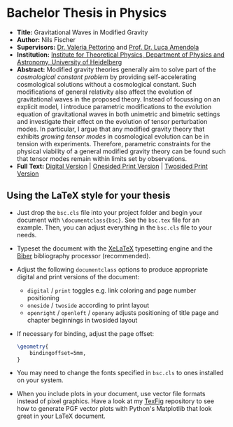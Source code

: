 # Bachelor Thesis in Physics

- **Title:** Gravitational Waves in Modified Gravity
- **Author:** Nils Fischer
- **Supervisors:** [Dr. Valeria Pettorino](https://valeriapettorino.wordpress.com) and [Prof. Dr. Luca Amendola](https://lucaamendola.wordpress.com)
- **Institution:** [Institute for Theoretical Physics, Department of Physics and Astronomy, University of Heidelberg](http://www.thphys.uni-heidelberg.de)
- **Abstract:** Modified gravity theories generally aim to solve part of the *cosmological constant problem* by providing self-accelerating cosmological solutions without a cosmological constant. Such modifications of general relativity also affect the evolution of gravitational waves in the proposed theory. Instead of focussing on an explicit model, I introduce parametric modifications to the evolution equation of gravitational waves in both unimetric and bimetric settings and investigate their effect on the evolution of tensor perturbation modes. In particular, I argue that any modified gravity theory that exhibits *growing tensor modes* in cosmological evolution can be in tension with experiments. Therefore, parametric constraints for the physical viability of a general modified gravity theory can be found such that tensor modes remain within limits set by observations.
- **Full Text:** [Digital Version](https://github.com/knly/bsc-thesis/blob/master/dist/bsc_digital.pdf) | [Onesided Print Version](https://github.com/knly/bsc-thesis/blob/master/dist/bsc_oneside.pdf) | [Twosided Print Version](https://github.com/knly/bsc-thesis/blob/master/dist/bsc_twoside.pdf)


## Using the LaTeX style for your thesis

- Just drop the `bsc.cls` file into your project folder and begin your document with `\documentclass{bsc}`. See the `bsc.tex` file for an example. Then, you can adjust everything in the `bsc.cls` file to your needs.

- Typeset the document with the [XeLaTeX](http://www.xelatex.org/) typesetting engine and the [Biber](http://biblatex-biber.sourceforge.net) bibliography processor (recommended).

- Adjust the following `documentclass` options to produce appropriate digital and print versions of the document:

	- `digital` / `print` toggles e.g. link coloring and page number positioning
	- `oneside` / `twoside` according to print layout
	- `openright` / `openleft` / `openany` adjusts positioning of title page and chapter beginnings in twosided layout

- If necessary for binding, adjust the page offset:

	```tex
	\geometry{
		bindingoffset=5mm,
	}
	```

- You may need to change the fonts specified in `bsc.cls` to ones installed on your system.

- When you include plots in your document, use vector file formats instead of pixel graphics. Have a look at my [TexFig](https://github.com/knly/texfig) repository to see how to generate PGF vector plots with Python's Matplotlib that look great in your LaTeX document.
